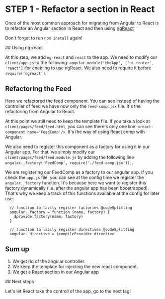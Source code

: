 # STEP 1 - Refactor a section in React

Once of the most common approach for migrating from Angular to React is to refactor an Angular section in React and then using [ngReact](https://github.com/ngReact/ngReact)

Don't forget to run ```npm install``` again!

## Using ng-react

At this step, we add ```ng-react``` and ```react``` to the app. We need to modify our ```client/app.js``` to the following:
```angular.module('theApp', ['ui.router', 'react'])```for enabling to use ngReact. We also need to require it before ```require('ngreact')```.

## Refactoring the Feed

Here we refactored the feed component. You can see instead of having the controller of feed we have now only the ```feed-comp.jsx``` file. It's the refactoring from Angular to React.

At this point we still need to keep the template file. If you take a look at ```client/pages/feed/feed.html```, you can see there's only one line: ```<react-component name='FeedComp'/>```. It's the way of using React comp with Angular.

We also need to register this component as a factory for using it in our Angular app. For that, we simply modify our ```client/pages/feed/feed.module.js``` by adding the following line ```angular._factory('FeedComp', require('./feed-comp.jsx'));```.

We are registering our FeedComp as a factory to our angular app. If you check the ```app.js``` file, you can see at the config time we register the ```angular._factory``` function. It's because here we want to register this factory dynamically (i.e. after the angular app has been boostrapped). That's why we keep a track of this functions available at the config for later use:
```
  // function to lazily register factories @codeSplitting
  angular._factory = function (name, factory) {
    $provide.factory(name, factory)
  }

  // function to lazily register directives @codeSplitting
  angular._directive = $compileProvider.directive
```


## Sum up

1. We get rid of the angular controller.
2. We keep the template for injecting the new react component.
3. We get a React section in our Angular app

## Next steps

Let's let React take the controll of the app, go to the next tag!
